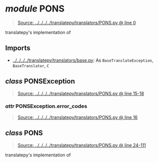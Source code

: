 # *module* **PONS**

> [Source: ../../../../translatepy/translators/PONS.py @ line 0](../../../../translatepy/translators/PONS.py#L0)

translatepy's implementation of <PONS>

## Imports

- [../../../../translatepy/translators/base.py](../../../../translatepy/translators/base.py): As `BaseTranslateException`, `BaseTranslator`, `C`

## *class* **PONSException**

> [Source: ../../../../translatepy/translators/PONS.py @ line 15-18](../../../../translatepy/translators/PONS.py#L15-L18)

### *attr* PONSException.**error_codes**

> [Source: ../../../../translatepy/translators/PONS.py @ line 16](../../../../translatepy/translators/PONS.py#L16)

## *class* **PONS**

> [Source: ../../../../translatepy/translators/PONS.py @ line 24-111](../../../../translatepy/translators/PONS.py#L24-L111)

translatepy's implementation of <PONS>
